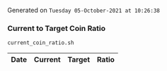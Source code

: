 Generated on `Tuesday 05-October-2021 at 10:26:38`

### Current to Target Coin Ratio
`current_coin_ratio.sh`

Date|Current|Target|Ratio
---|---|---|---
